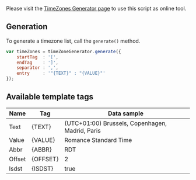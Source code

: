 Please visit the [TimeZones Generator page](http://anthonycapirchio.github.io/TimeZones-Generator/) to use this script as online tool.

## Generation 

To generate a timezone list, call the `generate()` method.

```javascript
var timeZones = timeZoneGenerator.generate({
	startTag  : '[',
	endTag    : ']',
	separator : ',',
	entry     : '"{TEXT}" : "{VALUE}"'
});
```

## Available template tags

| Name    | Tag       | Data sample                                     |
|---------|-----------|-------------------------------------------------|
| Text    | {TEXT}    | (UTC+01:00) Brussels, Copenhagen, Madrid, Paris |
| Value   | {VALUE}   | Romance Standard Time                           |
| Abbr    | {ABBR}    | RDT                                             |
| Offset  | {OFFSET}  | 2                                               |
| Isdst   | {ISDST}   | true                                            |